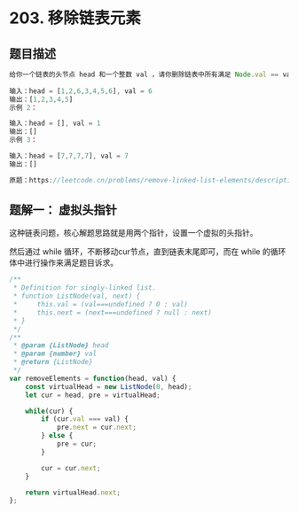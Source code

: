 # 203. 移除链表元素

## 题目描述


```js
给你一个链表的头节点 head 和一个整数 val ，请你删除链表中所有满足 Node.val == val 的节点，并返回 新的头节点 。
 
输入：head = [1,2,6,3,4,5,6], val = 6
输出：[1,2,3,4,5]
示例 2：

输入：head = [], val = 1
输出：[]
示例 3：

输入：head = [7,7,7,7], val = 7
输出：[]

原题：https://leetcode.cn/problems/remove-linked-list-elements/description/
```

## 题解一： 虚拟头指针

这种链表问题，核心解题思路就是用两个指针，设置一个虚拟的头指针。

然后通过 while 循环，不断移动cur节点，直到链表末尾即可，而在 while 的循环体中进行操作来满足题目诉求。

```js
/**
 * Definition for singly-linked list.
 * function ListNode(val, next) {
 *     this.val = (val===undefined ? 0 : val)
 *     this.next = (next===undefined ? null : next)
 * }
 */
/**
 * @param {ListNode} head
 * @param {number} val
 * @return {ListNode}
 */
var removeElements = function(head, val) {
    const virtualHead = new ListNode(0, head);
    let cur = head, pre = virtualHead;

    while(cur) {
        if (cur.val === val) {
            pre.next = cur.next;
        } else {
            pre = cur;
        }

        cur = cur.next;
    }

    return virtualHead.next;
};
```

